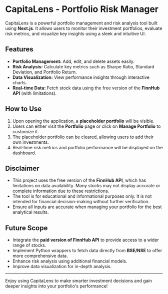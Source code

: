 # CapitaLens - Portfolio Risk Manager

CapitaLens is a powerful portfolio management and risk analysis tool built using **Next.js**. It allows users to monitor their investment portfolios, evaluate risk metrics, and visualize key insights using a sleek and intuitive UI.

## Features

- **Portfolio Management:** Add, edit, and delete assets easily.
- **Risk Analysis:** Calculate key metrics such as Sharpe Ratio, Standard Deviation, and Portfolio Return.
- **Data Visualization:** View performance insights through interactive charts.
- **Real-time Data:** Fetch stock data using the free version of the **FinnHub API** (with limitations).

## How to Use

1. Upon opening the application, a **placeholder portfolio** will be visible.
2. Users can either visit the **Portfolio** page or click on **Manage Portfolio** to customize it.
3. The placeholder portfolio can be cleared, allowing users to add their own investments.
4. Real-time risk metrics and portfolio performance will be displayed on the dashboard.

## Disclaimer

- This project uses the free version of the **FinnHub API**, which has limitations on data availability. Many stocks may not display accurate or complete information due to these restrictions.
- The tool is for educational and informational purposes only. It is not intended for financial decision-making without further verification.
- Ensure all inputs are accurate when managing your portfolio for the best analytical results.

## Future Scope

- Integrate the **paid version of FinnHub API** to provide access to a wider range of stocks.
- Implement Python wrappers to fetch data directly from **BSE/NSE** to offer more comprehensive data.
- Enhance risk analysis using additional financial models.
- Improve data visualization for in-depth analysis.

---

Enjoy using CapitaLens to make smarter investment decisions and gain deeper insights into your portfolio's performance!


